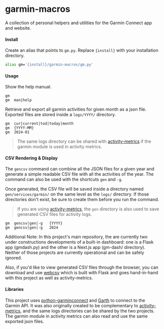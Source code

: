 # garmin-macros
A collection of personal helpers and utilities for the Garmin Connect app and website.

#### Install

Create an alias that points to `gm.py`. Replace `{install}` with your installation directory.

```bash
alias gm='{install}/garmin-macros/gm.py'
```

#### Usage

Show the help manual.

```console
gm
gm  man|help
```

Retrieve and export all garmin activities for given month as a json file. Exported files are stored inside a `logs/YYYY/` directory. 

```console
gm  cur|current|tod|today|month
gm  {YYYY-MM}
gm  2024-01
```
> The same logs directory can be shared with [activity-metrics](https://github.com/ryt/activity-metrics) if the garmin module is used in activity metrics.
> 

#### CSV Rendering & Display

The `gencsv` command can combine all the JSON files for a given year and generate a simple readable CSV file with all the activities of the year. The command can also be used with the shortcuts `gen` and `-g`. 

Once generated, the CSV file will be saved inside a directory named `gen/services/garmin/` on the same level as the `logs/` directory. If those directories don't exist, be sure to create them before you run the command.

> If you are using [activity-metrics](https://github.com/ryt/activity-metrics), the `gen` directory is also used to save generated CSV files for activity logs.

```console
gm  gencsv|gen|-g   {YYYY}
gm  gencsv|gen|-g   2024
```

Additional Note: In this project's main repository, the are currently two under constructions developments of a built-in dashboard: one is a Flask app (gmdash.py) and the other is a Next.js app (gm-dash/ directory). Neither of those projects are currently operational and can be safely ignored.

Also, if you'd like to view generated CSV files through the browser, you can download and use [webcsv](https://github.com/ryt/webcsv) which is built with Flask and goes hand-in-hand with this project as well as activity-metrics.

#### Libraries
This project uses [python-garminconnect](https://github.com/cyberjunky/python-garminconnect) and [Garth](https://github.com/matin/garth) to connect to the Garmin API. It was also originally created to be complementary to [activity-metrics](https://github.com/ryt/activity-metrics), and the same logs directories can be shared by the two projects. The garmin module in activity metrics can also read and use the same exported json files.

